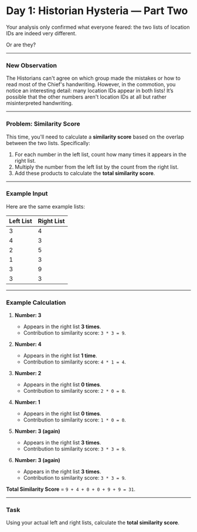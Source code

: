﻿# Day 1: Historian Hysteria — Part Two

Your analysis only confirmed what everyone feared: the two lists of location IDs are indeed very different.

Or are they?

---

### New Observation
The Historians can't agree on which group made the mistakes or how to read most of the Chief's handwriting. However, in the commotion, you notice an interesting detail: many location IDs appear in both lists! It’s possible that the other numbers aren't location IDs at all but rather misinterpreted handwriting.

---

### Problem: Similarity Score
This time, you'll need to calculate a **similarity score** based on the overlap between the two lists. Specifically:

1. For each number in the left list, count how many times it appears in the right list.
2. Multiply the number from the left list by the count from the right list.
3. Add these products to calculate the **total similarity score**.

---

### Example Input

Here are the same example lists:

| Left List | Right List |
|-----------|------------|
| 3         | 4          |
| 4         | 3          |
| 2         | 5          |
| 1         | 3          |
| 3         | 9          |
| 3         | 3          |

---

### Example Calculation

1. **Number: 3**
   - Appears in the right list **3 times**.
   - Contribution to similarity score: `3 * 3 = 9`.

2. **Number: 4**
   - Appears in the right list **1 time**.
   - Contribution to similarity score: `4 * 1 = 4`.

3. **Number: 2**
   - Appears in the right list **0 times**.
   - Contribution to similarity score: `2 * 0 = 0`.

4. **Number: 1**
   - Appears in the right list **0 times**.
   - Contribution to similarity score: `1 * 0 = 0`.

5. **Number: 3 (again)**
   - Appears in the right list **3 times**.
   - Contribution to similarity score: `3 * 3 = 9`.

6. **Number: 3 (again)**
   - Appears in the right list **3 times**.
   - Contribution to similarity score: `3 * 3 = 9`.

**Total Similarity Score** = `9 + 4 + 0 + 0 + 9 + 9 = 31`.

---

### Task

Using your actual left and right lists, calculate the **total similarity score**.
